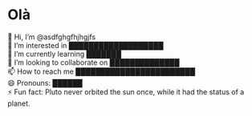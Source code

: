 # Olà
👋 Hi, I’m @asdfghgfhjhgjfs\
👀 I’m interested in ███████████████████\
🌱 I’m currently learning ███████\
💞️ I’m looking to collaborate on ██████████████\
📫 How to reach me ████████████████████████\
😄 Pronouns: ██████\
⚡ Fun fact: Pluto never orbited the sun once, while it had the status of a planet.
